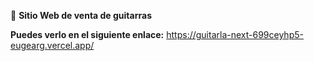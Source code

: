 🚀 **Sitio Web de venta de guitarras**

**Puedes verlo en el siguiente enlace:** https://guitarla-next-699ceyhp5-eugearg.vercel.app/


